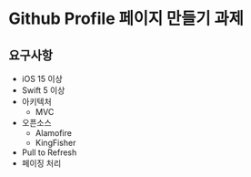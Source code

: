 #  Github Profile 페이지 만들기 과제

## 요구사항
- iOS 15 이상
- Swift 5 이상
- 아키텍처
    - MVC
- 오픈소스
    - Alamofire
    - KingFisher
- Pull to Refresh
- 페이징 처리

